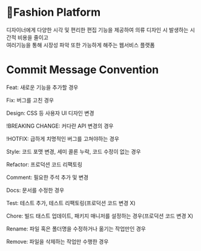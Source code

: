 # 👕Fashion Platform
디자이너에게 다양한 시각 및 편리한 편집 기능을 제공하여 의류 디자인 시 발생하는 시간적 비용을 줄이고 </br>여러기능을 통해 시장성 파악 또한 가능하게 해주는 웹서비스 플랫폼


# Commit Message Convention
Feat: 새로운 기능을 추가할 경우

Fix: 버그를 고친 경우

Design: CSS 등 사용자 UI 디자인 변경

!BREAKING CHANGE: 커다란 API 변경의 경우

!HOTFIX: 급하게 치명적인 버그를 고쳐야하는 경우

Style: 코드 포맷 변경, 세미 콜론 누락, 코드 수정이 없는 경우

Refactor: 프로덕션 코드 리팩토링

Comment: 필요한 주석 추가 및 변경

Docs: 문서를 수정한 경우

Test: 테스트 추가, 테스트 리팩토링(프로덕션 코드 변경 X)

Chore: 빌드 태스트 업데이트, 패키지 매니저를 설정하는 경우(프로덕션 코드 변경 X)

Rename: 파일 혹은 폴더명을 수정하거나 옮기는 작업만인 경우

Remove: 파일을 삭제하는 작업만 수행한 경우
